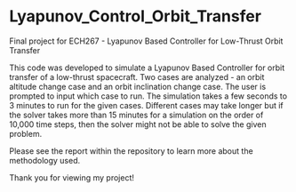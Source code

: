 # Lyapunov_Control_Orbit_Transfer
Final project for ECH267 - Lyapunov Based Controller for Low-Thrust Orbit Transfer 

This code was developed to simulate a Lyapunov Based Controller for orbit transfer of a low-thrust spacecraft. Two cases are analyzed - an orbit altitude change case and an orbit inclination change case. The user is prompted to input which case to run. The simulation takes a few seconds to 3 minutes to run for the given cases. Different cases may take longer but if the solver takes more than 15 minutes for a simulation on the order of 10,000 time steps, then the solver might not be able to solve the given problem. 

Please see the report within the repository to learn more about the methodology used. 

Thank you for viewing my project! 
